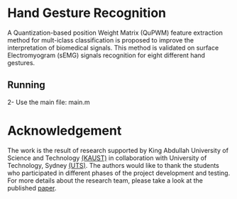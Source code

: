 # Hand Gesture Recognition
A Quantization-based position Weight Matrix (QuPWM) feature extraction method for mult-iclass classification is proposed to improve the interpretation of biomedical signals. This method is validated on surface Electromyogram (sEMG) signals recognition for eight different hand gestures.

## Running
2- Use the main file: main.m

# Acknowledgement
The work is the result of research supported by King Abdullah University of Science and Technology [(KAUST)](https://www.kaust.edu.sa/en/) in collaboration with University of Technology, Sydney [(UTS)](https://www.uts.edu.au/). The authors would like to thank the students who participated in different phases of the project development and testing. For more details about the research team, please take a look at the published [paper](https://ieeexplore.ieee.org/abstract/document/9176097).

